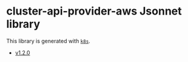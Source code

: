 # cluster-api-provider-aws Jsonnet library

This library is generated with [`k8s`](https://github.com/jsonnet-libs/k8s).

- [v1.2.0](v1.2.0/README.md)
